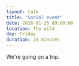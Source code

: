 ```yaml
---
layout: talk
title: "Social event"
date: 2016-01-25 09:00:00
location: The wild
day: Friday
duration: 20 minutes
---
```


We're going on a trip.
